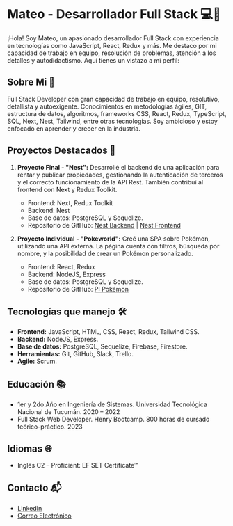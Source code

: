 # Mateo - Desarrollador Full Stack 💻🚀

¡Hola! Soy Mateo, un apasionado desarrollador Full Stack con experiencia en tecnologías como JavaScript, React, Redux y más. Me destaco por mi capacidad de trabajo en equipo, resolución de problemas, atención a los detalles y autodidactismo. Aquí tienes un vistazo a mi perfil:

## Sobre Mi 🚀
Full Stack Developer con gran capacidad de trabajo en equipo, resolutivo, detallista y autoexigente. Conocimientos en metodologías ágiles, GIT, estructura de datos, algoritmos, frameworks CSS, React, Redux, TypeScript, SQL, Next, Nest, Tailwind, entre otras tecnologías. Soy ambicioso y estoy enfocado en aprender y crecer en la industria.

## Proyectos Destacados 🌟
1. **Proyecto Final - "Nest":** Desarrollé el backend de una aplicación para rentar y publicar propiedades, gestionando la autenticación de terceros y el correcto funcionamiento de la API Rest. También contribuí al frontend con Next y Redux Toolkit.
   - Frontend: Next, Redux Toolkit
   - Backend: Nest
   - Base de datos: PostgreSQL y Sequelize.
   - Repositorio de GitHub: [Nest Backend](enlace_al_backend) | [Nest Frontend](enlace_al_frontend)

2. **Proyecto Individual - "Pokeworld":** Creé una SPA sobre Pokémon, utilizando una API externa. La página cuenta con filtros, búsqueda por nombre, y la posibilidad de crear un Pokémon personalizado.
   - Frontend: React, Redux
   - Backend: NodeJS, Express
   - Base de datos: PostgreSQL y Sequelize.
   - Repositorio de GitHub: [PI Pokémon](enlace_al_proyecto)

## Tecnologías que manejo 🛠️
- **Frontend:** JavaScript, HTML, CSS, React, Redux, Tailwind CSS.
- **Backend:** NodeJS, Express.
- **Base de datos:** PostgreSQL, Sequelize, Firebase, Firestore.
- **Herramientas:** Git, GitHub, Slack, Trello.
- **Agile:** Scrum.

## Educación 📚
- 1er y 2do Año en Ingeniería de Sistemas. Universidad Tecnológica Nacional de Tucumán. 2020 – 2022
- Full Stack Web Developer. Henry Bootcamp. 800 horas de cursado teórico-práctico. 2023

## Idiomas 🌐
- Inglés C2 – Proficient: EF SET Certificate™

## Contacto 📬
- [LinkedIn](enlace_a_tu_linkedin)
- [Correo Electrónico](tu@email.com)

